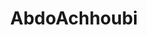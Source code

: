 ---
title: AbdoAchhoubi
github: https://github.com/AbdoAchhoubi
mode: dark
transition: 1s
score: 73.3
archetype:
- Cool Banner
---